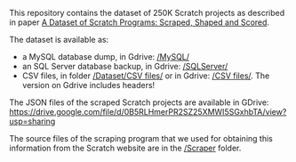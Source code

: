 This repository contains the dataset of 250K Scratch projects as described in paper [A Dataset of Scratch Programs: Scraped, Shaped and Scored](https://www.computer.org/csdl/proceedings/msr/2017/1544/00/07962409.pdf).

The dataset is available as:
* a MySQL database dump, in Gdrive: [/MySQL/](https://drive.google.com/open?id=1zzVzLvzXFYihVyTQaouIEuWMAMf57emY)
* an SQL Server database backup, in Gdrive: [/SQLServer/](https://drive.google.com/open?id=1A0g3HcenH2ohruqDRwIQOJ0gUl7FCUHJ)
* CSV files, in folder [/Dataset/CSV files/](Dataset/CSV%20files) or in Gdrive: [/CSV files/](https://drive.google.com/drive/folders/12L-ot-zOde35hViINe9wzTl9DkVTtDCs?usp=sharing). The version on Gdrive includes headers!



The JSON files of the scraped Scratch projects are available in GDrive: https://drive.google.com/file/d/0B5RLHmerPR2SZ25XMWI5SGxhbTA/view?usp=sharing

The source files of the scraping program that we used for obtaining this information from the Scratch website are in the [/Scraper](Scraper) folder.
